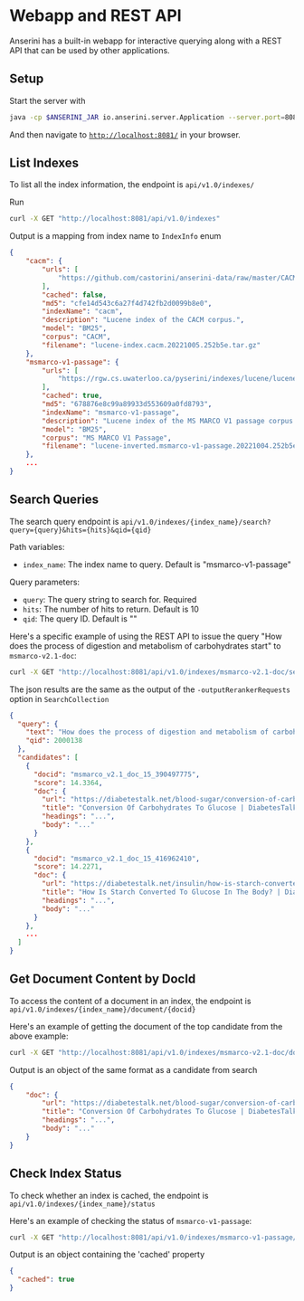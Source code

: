 # Webapp and REST API

Anserini has a built-in webapp for interactive querying along with a REST API that can be used by other applications.

## Setup

Start the server with

```bash
java -cp $ANSERINI_JAR io.anserini.server.Application --server.port=8081
```

And then navigate to [`http://localhost:8081/`](http://localhost:8081/) in your browser.

## List Indexes

To list all the index information, the endpoint is `api/v1.0/indexes/`

Run

```bash
curl -X GET "http://localhost:8081/api/v1.0/indexes"
```

Output is a mapping from index name to `IndexInfo` enum

```json
{
    "cacm": {
        "urls": [
            "https://github.com/castorini/anserini-data/raw/master/CACM/lucene-index.cacm.20221005.252b5e.tar.gz"
        ],
        "cached": false,
        "md5": "cfe14d543c6a27f4d742fb2d0099b8e0",
        "indexName": "cacm",
        "description": "Lucene index of the CACM corpus.",
        "model": "BM25",
        "corpus": "CACM",
        "filename": "lucene-index.cacm.20221005.252b5e.tar.gz"
    },
    "msmarco-v1-passage": {
        "urls": [
            "https://rgw.cs.uwaterloo.ca/pyserini/indexes/lucene/lucene-inverted.msmarco-v1-passage.20221004.252b5e.tar.gz"
        ],
        "cached": true,
        "md5": "678876e8c99a89933d553609a0fd8793",
        "indexName": "msmarco-v1-passage",
        "description": "Lucene index of the MS MARCO V1 passage corpus.",
        "model": "BM25",
        "corpus": "MS MARCO V1 Passage",
        "filename": "lucene-inverted.msmarco-v1-passage.20221004.252b5e.tar.gz"
    },
    ...
}
```

## Search Queries

The search query endpoint is `api/v1.0/indexes/{index_name}/search?query={query}&hits={hits}&qid={qid}`

Path variables:

- `index_name`: The index name to query. Default is "msmarco-v1-passage"

Query parameters:

- `query`: The query string to search for. Required
- `hits`: The number of hits to return. Default is 10
- `qid`: The query ID. Default is ""

Here's a specific example of using the REST API to issue the query "How does the process of digestion and metabolism of carbohydrates start" to `msmarco-v2.1-doc`:

```bash
curl -X GET "http://localhost:8081/api/v1.0/indexes/msmarco-v2.1-doc/search?query=How%20does%20the%20process%20of%20digestion%20and%20metabolism%20of%20carbohydrates%20start" 
```

The json results are the same as the output of the `-outputRerankerRequests` option in `SearchCollection`

```json
{
  "query": {
    "text": "How does the process of digestion and metabolism of carbohydrates start",
    "qid": 2000138
  },
  "candidates": [
    {
      "docid": "msmarco_v2.1_doc_15_390497775",
      "score": 14.3364,
      "doc": {
        "url": "https://diabetestalk.net/blood-sugar/conversion-of-carbohydrates-to-glucose",
        "title": "Conversion Of Carbohydrates To Glucose | DiabetesTalk.Net",
        "headings": "...",
        "body": "..."
      }
    },
    {
      "docid": "msmarco_v2.1_doc_15_416962410",
      "score": 14.2271,
      "doc": {
        "url": "https://diabetestalk.net/insulin/how-is-starch-converted-to-glucose-in-the-body",
        "title": "How Is Starch Converted To Glucose In The Body? | DiabetesTalk.Net",
        "headings": "...",
        "body": "..."
      }
    },
    ...
  ]
}
```

## Get Document Content by DocId

To access the content of a document in an index, the endpoint is `api/v1.0/indexes/{index_name}/document/{docid}`

Here's an example of getting the document of the top candidate from the above example:

```bash
curl -X GET "http://localhost:8081/api/v1.0/indexes/msmarco-v2.1-doc/documents/msmarco_v2.1_doc_15_390497775"
```

Output is an object of the same format as a candidate from search

```json
{
    "doc": {
        "url": "https://diabetestalk.net/blood-sugar/conversion-of-carbohydrates-to-glucose",
        "title": "Conversion Of Carbohydrates To Glucose | DiabetesTalk.Net",
        "headings": "...",
        "body": "..."
    }
}
```

## Check Index Status

To check whether an index is cached, the endpoint is `api/v1.0/indexes/{index_name}/status`

Here's an example of checking the status of `msmarco-v1-passage`:

```bash
curl -X GET "http://localhost:8081/api/v1.0/indexes/msmarco-v1-passage/status"
```

Output is an object containing the 'cached' property

```json
{
  "cached": true
}
```